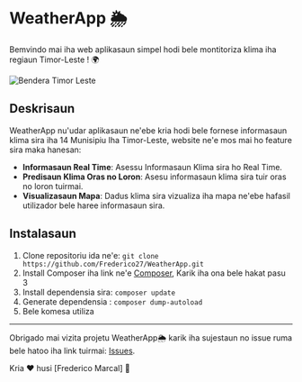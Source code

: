 # WeatherApp 🌦️

Bemvindo mai iha web aplikasaun simpel hodi bele montitoriza klima iha regiaun Timor-Leste ! 🌍

![Bendera Timor Leste](https://upload.wikimedia.org/wikipedia/commons/2/26/Flag_of_East_Timor.svg)

## Deskrisaun

WeatherApp nu'udar aplikasaun ne'ebe kria hodi bele fornese informasaun klima sira iha 14 Munisipiu Iha Timor-Leste,  website ne'e mos mai ho feature sira maka hanesan:

- **Informasaun Real Time**: Asessu Informasaun Klima sira ho Real Time.
- **Predisaun Klima Oras no Loron**: Asesu informasaun klima sira tuir oras no loron tuirmai.
- **Visualizasaun Mapa**: Dadus klima sira vizualiza iha mapa ne'ebe hafasil utilizador bele haree informasaun sira.

## Instalasaun

1. Clone repositoriu ida ne'e: `git clone https://github.com/Frederico27/WeatherApp.git`
2. Install Composer iha link ne'e [Composer](https://getcomposer.org/), Karik iha ona bele hakat pasu 3
3. Install dependensia sira: `composer update`
4. Generate dependensia : `composer dump-autoload`
5. Bele komesa utiliza
---

Obrigado mai vizita projetu WeatherApp🌦️ karik iha sujestaun no issue ruma bele hatoo iha link tuirmai: [Issues](https://github.com/Frederico27/WeatherApp/issues).

Kria ❤️ husi [Frederico Marcal] 🚀
